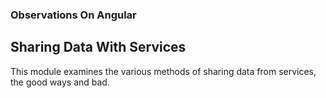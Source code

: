### Observations On Angular

## Sharing Data With Services
This module examines the various methods of sharing data from services, the good ways and bad.
